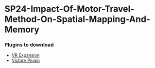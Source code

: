 # SP24-Impact-Of-Motor-Travel-Method-On-Spatial-Mapping-And-Memory

### Plugins to download
 - [VR Expansion](https://drive.google.com/file/d/104V1FrbI58LGB-3-5i0HOiOHYyjRwmec/view)
 - [Victory Plugin](https://www.mediafire.com/file/g0n7a4d35mf25p9/VictoryPlugin53.zip/file)
